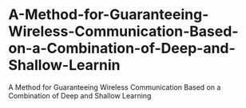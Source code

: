 # A-Method-for-Guaranteeing-Wireless-Communication-Based-on-a-Combination-of-Deep-and-Shallow-Learnin
A Method for Guaranteeing Wireless Communication  Based on a Combination of Deep and Shallow Learning
